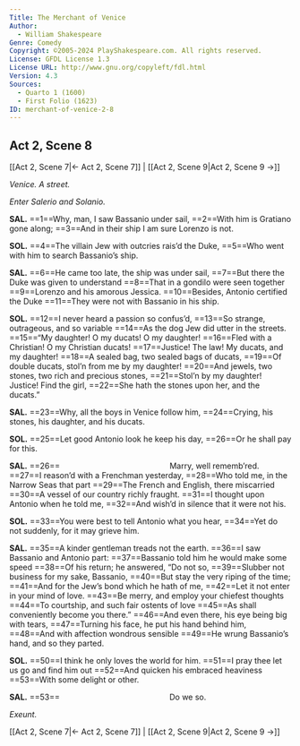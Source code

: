```yaml
---
Title: The Merchant of Venice
Author: 
  - William Shakespeare
Genre: Comedy
Copyright: ©2005-2024 PlayShakespeare.com. All rights reserved.
License: GFDL License 1.3
License URL: http://www.gnu.org/copyleft/fdl.html
Version: 4.3
Sources:
  - Quarto 1 (1600)
  - First Folio (1623)
ID: merchant-of-venice-2-8
---
```


## Act 2, Scene 8
[[Act 2, Scene 7|← Act 2, Scene 7]] | [[Act 2, Scene 9|Act 2, Scene 9 →]]

*Venice. A street.*

*Enter Salerio and Solanio.*

**SAL.**
==1==Why, man, I saw Bassanio under sail,
==2==With him is Gratiano gone along;
==3==And in their ship I am sure Lorenzo is not.

**SOL.**
==4==The villain Jew with outcries rais’d the Duke,
==5==Who went with him to search Bassanio’s ship.

**SAL.**
==6==He came too late, the ship was under sail,
==7==But there the Duke was given to understand
==8==That in a gondilo were seen together
==9==Lorenzo and his amorous Jessica.
==10==Besides, Antonio certified the Duke
==11==They were not with Bassanio in his ship.

**SOL.**
==12==I never heard a passion so confus’d,
==13==So strange, outrageous, and so variable
==14==As the dog Jew did utter in the streets.
==15==“My daughter! O my ducats! O my daughter!
==16==Fled with a Christian! O my Christian ducats!
==17==Justice! The law! My ducats, and my daughter!
==18==A sealed bag, two sealed bags of ducats,
==19==Of double ducats, stol’n from me by my daughter!
==20==And jewels, two stones, two rich and precious stones,
==21==Stol’n by my daughter! Justice! Find the girl,
==22==She hath the stones upon her, and the ducats.”

**SAL.**
==23==Why, all the boys in Venice follow him,
==24==Crying, his stones, his daughter, and his ducats.

**SOL.**
==25==Let good Antonio look he keep his day,
==26==Or he shall pay for this.

**SAL.**
==26==              Marry, well rememb’red.
==27==I reason’d with a Frenchman yesterday,
==28==Who told me, in the Narrow Seas that part
==29==The French and English, there miscarried
==30==A vessel of our country richly fraught.
==31==I thought upon Antonio when he told me,
==32==And wish’d in silence that it were not his.

**SOL.**
==33==You were best to tell Antonio what you hear,
==34==Yet do not suddenly, for it may grieve him.

**SAL.**
==35==A kinder gentleman treads not the earth.
==36==I saw Bassanio and Antonio part:
==37==Bassanio told him he would make some speed
==38==Of his return; he answered, “Do not so,
==39==Slubber not business for my sake, Bassanio,
==40==But stay the very riping of the time;
==41==And for the Jew’s bond which he hath of me,
==42==Let it not enter in your mind of love.
==43==Be merry, and employ your chiefest thoughts
==44==To courtship, and such fair ostents of love
==45==As shall conveniently become you there.”
==46==And even there, his eye being big with tears,
==47==Turning his face, he put his hand behind him,
==48==And with affection wondrous sensible
==49==He wrung Bassanio’s hand, and so they parted.

**SOL.**
==50==I think he only loves the world for him.
==51==I pray thee let us go and find him out
==52==And quicken his embraced heaviness
==53==With some delight or other.

**SAL.**
==53==              Do we so.

*Exeunt.*

[[Act 2, Scene 7|← Act 2, Scene 7]] | [[Act 2, Scene 9|Act 2, Scene 9 →]]